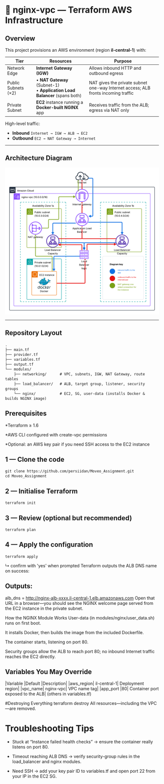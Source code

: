 # 🚀 nginx-vpc — Terraform AWS Infrastructure

## Overview
This project provisions an AWS environment (region **il-central-1**) with:

| Tier | Resources | Purpose |
|------|-----------|---------|
| Network Edge | **Internet Gateway (IGW)** | Allows inbound HTTP and outbound egress |
| Public Subnets (×2) | • **NAT Gateway** (Subnet-1)<br>• **Application Load Balancer** (spans both) | NAT gives the private subnet one-way Internet access; ALB fronts incoming traffic |
| Private Subnet | **EC2** instance running a **Docker-built NGINX** app | Receives traffic from the ALB; egress via NAT only |

High-level traffic:
* **Inbound**  `Internet → IGW → ALB → EC2`
* **Outbound** `EC2 → NAT Gateway → Internet`

---

## Architecture Diagram

![nginx-vpc diagram](./diagram.png)

---

## Repository Layout

```
.
├── main.tf
├── provider.tf
├── variables.tf
├── output.tf
└── modules/
    ├── networking/      # VPC, subnets, IGW, NAT Gateway, route tables
    ├── load_balancer/   # ALB, target group, listener, security groups
    └── nginx/           # EC2, SG, user-data (installs Docker & builds NGINX image)
```
## Prerequisites
*Terraform ≥ 1.6

*AWS CLI configured with create-vpc permissions

*Optional: an AWS key pair if you need SSH access to the EC2 instance

## 1 — Clone the code
```
git clone https://github.com/persiidan/Moveo_Assignment.git
cd Moveo_Assignment
```
## 2 — Initialise Terraform
```
terraform init
```
## 3 — Review (optional but recommended)
```
terraform plan
```
## 4 — Apply the configuration
```
terraform apply
```
↳ confirm with 'yes' when prompted
Terraform outputs the ALB DNS name on success:

## Outputs:
alb_dns = http://nginx-alb-xxxx.il-central-1.elb.amazonaws.com
Open that URL in a browser—you should see the NGINX welcome page served from the EC2 instance in the private subnet.

How the NGINX Module Works
User-data (in modules/nginx/user_data.sh) runs on first boot.

It installs Docker, then builds the image from the included Dockerfile.

The container starts, listening on port 80.

Security groups allow the ALB to reach port 80; no inbound Internet traffic reaches the EC2 directly.

## Variables You May Override
|Variable	|Default	|Description|
|aws_region|	il-central-1|	Deployment region|
|vpc_name|	nginx-vpc|	VPC name tag|
|app_port	|80|	Container port exposed to the ALB|
(others in variables.tf)		

#Destroying Everything
terraform destroy
All resources—including the VPC—are removed.

# Troubleshooting Tips
* Stuck at “Instance failed health checks” → ensure the container really listens on port 80.

* Timeout reaching ALB DNS → verify security-group rules in the load_balancer and nginx modules.

* Need SSH → add your key pair ID to variables.tf and open port 22 from your IP in the EC2 SG.


